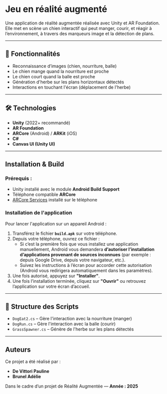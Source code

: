 # Jeu en réalité augmenté

Une application de réalité augmentée réalisée avec Unity et AR Foundation. 
Elle met en scène un chien interactif qui peut manger, courir, et réagir à l’environnement, à travers des marqueurs image et la détection de plans.

---

## 🎯 Fonctionnalités

-  Reconnaissance d’images (chien, nourriture, balle)
-  Le chien mange quand la nourriture est proche
-  Le chien court quand la balle est proche
-  Génération d'herbe sur les plans horizontaux détectés
-  Interactions en touchant l'écran (déplacement de l'herbe)

---

## 🛠️ Technologies

- **Unity** (2022+ recommandé)
- **AR Foundation**
- **ARCore** (Android) / **ARKit** (iOS)
- **C#**
- **Canvas UI (Unity UI)**

---

## Installation & Build

### Prérequis :
- Unity installé avec le module **Android Build Support**
- Téléphone compatible **ARCore**
- [ARCore Services](https://play.google.com/store/apps/details?id=com.google.ar.core) installé sur le téléphone

### Installation de l'application

Pour lancer l'application sur un appareil Android :

1. Transférez le fichier **`build.apk`** sur votre téléphone.
2. Depuis votre téléphone, ouvrez ce fichier :
   - Si c’est la première fois que vous installez une application manuellement, Android vous demandera **d’autoriser l’installation d’applications provenant de sources inconnues** (par exemple : depuis Google Drive, depuis votre navigateur, etc.).
   - Suivez les instructions à l’écran pour accorder cette autorisation (Android vous redirigera automatiquement dans les paramètres).
3. Une fois autorisé, appuyez sur **"Installer"**.
4. Une fois l’installation terminée, cliquez sur **"Ouvrir"** ou retrouvez l’application sur votre écran d’accueil.

---

## 📁 Structure des Scripts

- `DogEat2.cs` – Gère l'interaction avec la nourriture (manger)
- `DogRun.cs` – Gère l'interaction avec la balle (courir)
- `GrassSpawner.cs` – Génère de l'herbe sur les plans détectés

---

## Auteurs

Ce projet a été réalisé par :

- **De Vittori Pauline**
- **Brunel Adélie**

Dans le cadre d’un projet de Réalité Augmentée — **Année : 2025**


